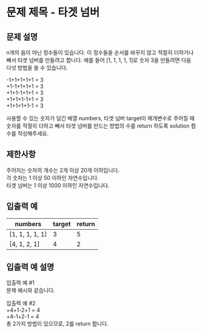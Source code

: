 # 문제 제목 - 타겟 넘버
## 문제 설명
n개의 음이 아닌 정수들이 있습니다. 이 정수들을 순서를 바꾸지 않고 적절히 더하거나 빼서 타겟 넘버를 만들려고 합니다. 예를 들어 [1, 1, 1, 1, 1]로 숫자 3을 만들려면 다음 다섯 방법을 쓸 수 있습니다.

-1+1+1+1+1 = 3  
+1-1+1+1+1 = 3  
+1+1-1+1+1 = 3  
+1+1+1-1+1 = 3  
+1+1+1+1-1 = 3  

사용할 수 있는 숫자가 담긴 배열 numbers, 타겟 넘버 target이 매개변수로 주어질 때 숫자를 적절히 더하고 빼서 타겟 넘버를 만드는 방법의 수를 return 하도록 solution 함수를 작성해주세요.

## 제한사항
주어지는 숫자의 개수는 2개 이상 20개 이하입니다.  
각 숫자는 1 이상 50 이하인 자연수입니다.  
타겟 넘버는 1 이상 1000 이하인 자연수입니다.  
## 입출력 예
numbers	| target	| return
---|---|---|
[1, 1, 1, 1, 1]	| 3	| 5
[4, 1, 2, 1]	| 4	| 2
## 입출력 예 설명
입출력 예 #1  
문제 예시와 같습니다.

입출력 예 #2  
+4+1-2+1 = 4  
+4-1+2-1 = 4  
총 2가지 방법이 있으므로, 2를 return 합니다.
